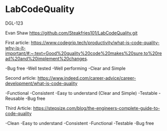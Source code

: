 # LabCodeQuality
DGL-123

Evan Shaw
https://github.com/Steakfries101/LabCodeQuality.git


First article:
https://www.codegrip.tech/productivity/what-is-code-quality-why-is-it-important/#:~:text=Good%20quality%20code%20makes%20sure,to%20read%20and%20implement%20changes.

-Bug free
-Well tested
-Well performing
-Clear and Simple

Second article:
https://www.indeed.com/career-advice/career-development/what-is-code-quality

-Functional
-Consistent
-Easy to understand (Clear and Simple)
-Testable
-Reusable
-Bug free

Third Article: https://stepsize.com/blog/the-engineers-complete-guide-to-code-quality

-Clean
-Easy to understand
-Consistent
-Functional
-Testable
-Bug free






